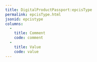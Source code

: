 ```yaml
---
title: DigitalProductPassport:epcisType
permalink: epcisType.html
jsonid: epcistype
columns:
  - 
    title: Comment
    code: comment
  - 
    title: Value
    code: value
---
```

